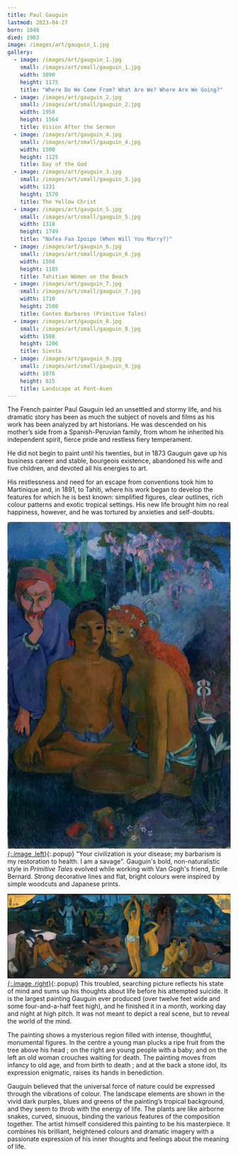 ```yaml
---
title: Paul Gauguin
lastmod: 2023-04-27
born: 1848
died: 1903
image: /images/art/gauguin_1.jpg
gallery:
  - image: /images/art/gauguin_1.jpg
    small: /images/art/small/gauguin_1.jpg
    width: 3090
    height: 1175
    title: "Where Do We Come From? What Are We? Where Are We Going?"
  - image: /images/art/gauguin_2.jpg
    small: /images/art/small/gauguin_2.jpg
    width: 1958
    height: 1564
    title: Vision After the Sermon
  - image: /images/art/gauguin_4.jpg
    small: /images/art/small/gauguin_4.jpg
    width: 1500
    height: 1125
    title: Day of the God
  - image: /images/art/gauguin_3.jpg
    small: /images/art/small/gauguin_3.jpg
    width: 1231
    height: 1570
    title: The Yellow Christ
  - image: /images/art/gauguin_5.jpg
    small: /images/art/small/gauguin_5.jpg
    width: 1318
    height: 1749
    title: "Nafea Faa Ipoipo (When Will You Marry?)"
  - image: /images/art/gauguin_6.jpg
    small: /images/art/small/gauguin_6.jpg
    width: 1588
    height: 1185
    title: Tahitian Women on the Beach
  - image: /images/art/gauguin_7.jpg
    small: /images/art/small/gauguin_7.jpg
    width: 1710
    height: 2500
    title: Contes Barbares (Primitive Tales)
  - image: /images/art/gauguin_8.jpg
    small: /images/art/small/gauguin_8.jpg
    width: 1588
    height: 1206
    title: Siesta
  - image: /images/art/gauguin_9.jpg
    small: /images/art/small/gauguin_9.jpg
    width: 1076
    height: 815
    title: Landscape at Pont-Aven
---
```


The French painter Paul Gauguin led an unsettled and stormy life, and his
dramatic story has been as much the subject of novels and films as his work has
been analyzed by art historians. He was descended on his mother’s side from a
Spanish-Peruvian family, from whom he inherited his independent spirit, fierce
pride and restless fiery temperament.

He did not begin to paint until his twenties, but in 1873 Gauguin gave up his
business career and stable, bourgeois existence, abandoned his wife and five
children, and devoted all his energies to art.

His restlessness and need for an escape from conventions took him to Martinique
and, in 1891, to Tahiti, where his work began to develop the features for which
he is best known: simplified figures, clear outlines, rich colour patterns and
exotic tropical settings. His new life brought him no real happiness, however,
and he was tortured by anxieties and self-doubts.

[![Contes Barbares (Primitive Tales)](/images/art/gauguin_7.jpg){:.image .left}](/images/art/gauguin_7.jpg){:.popup}
"Your civilization is your disease; my barbarism is my restoration to health. I
am a savage". Gauguin's bold, non-naturalistic style in _Primitive Tales_
evolved while working with Van Gogh's friend, Emile Bernard. Strong decorative
lines and flat, bright colours were inspired by simple woodcuts and Japanese
prints.

[![Where Do We Come From? What Are We? Where Are We Going?](/images/art/gauguin_1.jpg){:.image .right}](/images/art/gauguin_1.jpg){:.popup}
This troubled, searching picture reflects his state of mind and sums up his
thoughts about life before his attempted suicide. It is the largest painting
Gauguin ever produced (over twelve feet wide and some four-and-a-half feet
high), and he finished it in a month, working day and night at high pitch. It
was not meant to depict a real scene, but to reveal the world of the mind.

The painting shows a mysterious region filled with intense, thoughtful,
monumental figures. In the centre a young man plucks a ripe fruit from the tree
above his head ; on the right are young people with a baby; and on the left an
old woman crouches waiting for death. The painting moves from infancy to old
age, and from birth to death ; and at the back a stone idol, its expression
enigmatic, raises its hands in benediction.

Gauguin believed that the universal force of nature could be expressed through
the vibrations of colour. The landscape elements are shown in the vivid dark
purples, blues and greens of the painting’s tropical background, and they seem
to throb with the energy of life. The plants are like airborne snakes, curved,
sinuous, binding the various features of the composition together. The artist
himself considered this painting to be his masterpiece. It combines his
brilliant, heightened colours and dramatic imagery with a passionate expression
of his inner thoughts and feelings about the meaning of life.
